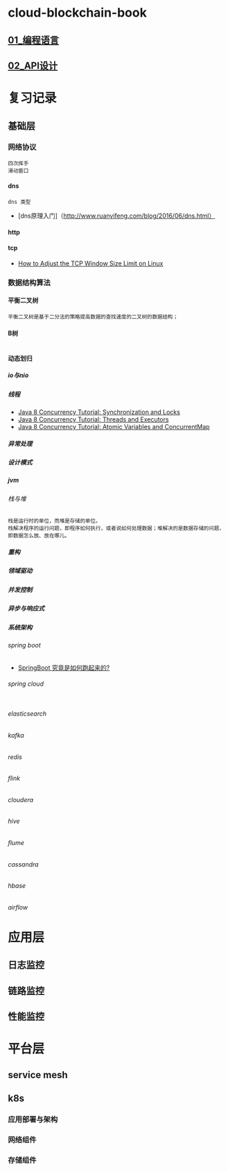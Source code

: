 cloud-blockchain-book
=====================

[01\_编程语言](01_编程语言/index.md)
------------------------------------

[02\_API设计](https://raw.githubusercontent.com/heidsoft/cloud-blockchain-book/master/02_API%E8%AE%BE%E8%AE%A1/OAuth%E5%BC%80%E5%8F%91%E4%B8%8E%E9%9B%86%E6%88%90.md)
---------------------------------------------------------------------------------------------------------------------------------------------------------------------

复习记录
========

基础层
------

### 网络协议
```
四次挥手
滑动窗口
```

#### dns
```
dns 类型
```

* [dns原理入门]（http://www.ruanyifeng.com/blog/2016/06/dns.html） 

#### http

#### tcp
* [How to Adjust the TCP Window Size Limit on Linux](https://netbeez.net/blog/tcp-window-size/)

### 数据结构算法

#### 平衡二叉树
```
平衡二叉树是基于二分法的策略提高数据的查找速度的二叉树的数据结构；
```
#### B树
```

```

#### 动态划归


##### io与nio

##### 线程

* [Java 8 Concurrency Tutorial: Synchronization and Locks](https://winterbe.com/posts/2015/04/30/java8-concurrency-tutorial-synchronized-locks-examples/)
* [Java 8 Concurrency Tutorial: Threads and Executors](https://winterbe.com/posts/2015/04/07/java8-concurrency-tutorial-thread-executor-examples/)
* [Java 8 Concurrency Tutorial: Atomic Variables and ConcurrentMap](https://winterbe.com/posts/2015/05/22/java8-concurrency-tutorial-atomic-concurrent-map-examples/)

##### 异常处理

##### 设计模式

##### jvm

###### 栈与堆

    栈是运行时的单位，而堆是存储的单位。
    栈解决程序的运行问题，即程序如何执行，或者说如何处理数据；堆解决的是数据存储的问题，即数据怎么放、放在哪儿。

##### 重构

##### 领域驱动

##### 并发控制

##### 异步与响应式

##### 系统架构

###### spring boot
* [SpringBoot 究竟是如何跑起来的?](https://mp.weixin.qq.com/s?__biz=MzAwMDU1MTE1OQ==&mid=2653550562&idx=1&sn=6a2e2b48845f09f426b46a2650737a29&chksm=813a667ab64def6cd6561e641e6160d549cd11a417d3262121fab9de05e5326e2fa7ffe9dc77&scene=21#wechat_redirect)

###### spring cloud

```

```

###### elasticsearch

###### kafka

###### redis

###### flink

###### cloudera

###### hive

###### flume

###### cassandra

###### hbase

###### airflow

应用层
======

日志监控
--------

链路监控
--------

性能监控
--------

平台层
======

service mesh
------------

k8s
---

### 应用部署与架构

### 网络组件

### 存储组件
